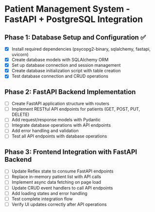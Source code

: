 # Patient Management System - FastAPI + PostgreSQL Integration

## Phase 1: Database Setup and Configuration ✅
- [x] Install required dependencies (psycopg2-binary, sqlalchemy, fastapi, uvicorn)
- [x] Create database models with SQLAlchemy ORM
- [x] Set up database connection and session management
- [x] Create database initialization script with table creation
- [x] Test database connection and CRUD operations

## Phase 2: FastAPI Backend Implementation
- [ ] Create FastAPI application structure with routers
- [ ] Implement RESTful API endpoints for patients (GET, POST, PUT, DELETE)
- [ ] Add request/response models with Pydantic
- [ ] Integrate database operations with API endpoints
- [ ] Add error handling and validation
- [ ] Test all API endpoints with database operations

## Phase 3: Frontend Integration with FastAPI Backend
- [ ] Update Reflex state to consume FastAPI endpoints
- [ ] Replace in-memory patient list with API calls
- [ ] Implement async data fetching on page load
- [ ] Update CRUD event handlers to call API endpoints
- [ ] Add loading states and error handling
- [ ] Test complete integration flow
- [ ] Verify UI updates correctly after API operations
